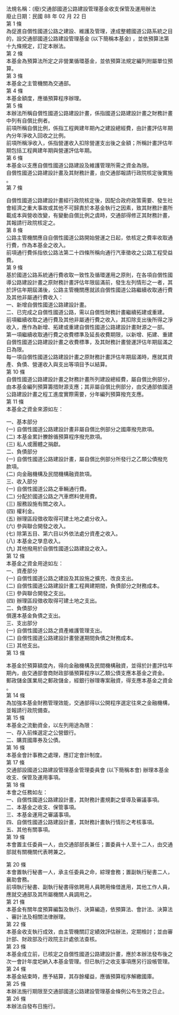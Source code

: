 法規名稱：(廢)交通部國道公路建設管理基金收支保管及運用辦法  
廢止日期：民國 88 年 02 月 22 日  
第 1 條  
為促進自償性國道公路之建設、維護及管理，達成整體國道公路系統之目  
的，設交通部國道公路建設管理基金 (以下簡稱本基金) ，並依預算法第  
十九條規定，訂定本辦法。  
第 2 條  
本基金為預算法所定之非營業循環基金，並依預算法規定編列附屬單位預  
算。  
第 3 條  
本基金之主管機關為交通部。  
第 4 條  
本基金額度，應循預算程序辦理。  
第 5 條  
本辦法所稱自償性國道公路建設計畫，係指國道公路建設計畫之財務計畫  
中列有自償比例者。  
前項所稱自償比例，係指工程興建年期內之建設總經費，由計畫評估年期  
內分年淨收入回收之比例。  
前項所稱淨收入，係指營運收入扣除營運支出後之金額；所稱計畫評估年  
期包括工程興建年期與營運評估年期。  
第 6 條  
本基金以支應自償性國道公路建設及維護管理所需之資金為限。  
自償性國道公路建設計畫及其財務計畫，由交通部報請行政院核定後實施  
。  
第 7 條  


自償性國道公路建設計畫經行政院核定後，因配合政府政策需要、發生社  
會經濟之重大事故或其他不可歸責於本基金執行之因素，致其財務計畫所  
載成本與營收改變，有變動自償比例之虞時，交通部得修正其財務計畫，  
其報請行政院核定之。  
第 8 條  
公路主管機關應自自償性國道公路開始營運之日起，依核定之費率收取通  
行費，作為本基金之收入。  
前項通行費係指依公路法第二十四條所稱向通行汽車徵收之公路工程受益  
費。  
第 9 條  
基於國道公路系統通行費收取一致性及循環運用之原則，在各項自償性國  
導公路建設計畫之原財務計畫評估年限屆滿前，發生左列情形之一者，其  
於評估年期屆滿後，公路主管機關應就該自償性國道公路繼續收取通行費  
及其他非屬通行費收入：  
一、新增自償性國道公路建設計畫。  
二、已完成之自償性國道公路，需以自償性財務計畫繼續拓建或重建。  
前項繼續收取之通行費及其他非屬通行費之收入，其扣除支出後所得之淨  
收入，應作為新增、拓建或重建自償性國道公路建設計畫財源之一部。  
第一項繼續收取通行費之收費標準及延長收費期限，以新增、拓建、重建  
自償性國道公路建設計畫之收費標準，及其財務計畫營運評估年期屆滿之  
日為限。  
每一項自償性國道公路建設計畫之原財務計畫評估年期屆滿時，應就其資  
產、負債、營運收入與支出等項目予以結算。  
第 10 條  
自償性國道公路建設計畫之財務計畫所列建設總經費，屬自償比例部分，  
由本基金編列預算籌措財源支應；其非屬自償比例部分，由交通部依國道  
公路建設計畫之程工進度實際需要，分年編列預算撥充支應。  
第 11 條  
本基金之資金來源如左：  


一、基本部分  
(一) 自償性國道公路建設計畫非屬自償比例部分之國庫撥充款項。  
(二) 本基金累計賸餘循預算程序撥充款項。  
(三) 私人或團體之捐獻。  
二、負債部分  
(一) 自償性國道公路建設計畫，屬自償比例部分所發行之乙類公債撥充  
款項。  
(二) 向金融機構及民間機構融資款項。  
三、收入部分  
(一) 自償性國道公路之車輛通行費。  
(二) 分配於國道公路之汽車燃料使用費。  
(三) 服務設施有關之收入。  
(四) 權利金。  
(五) 辦理區段徵收取得可建土地之處分收入。  
(六) 參與聯合開發之收入。  
(七) 除第五目、第六目以外依法處分資產之收入。  
(八) 本基金之孳息收入。  
(九) 其他撥用於自償性國道公路建設之收入。  
第 12 條  
本基金之資金用途如左：  
一、資產部分  
(一) 自償性國道公路之建設及其設施之擴充、改良支出。  
(二) 自償性國道公路建設計畫工程興建期間，負債部分之財務成本。  
(三) 參與聯合開發之支出。  
(四) 辦理區段徵收取得可建土地之支出。  
二、負債部分  
償還本基金負債之支出。  
三、支出部分  
(一) 自償性國道公路之資產維護管理支出。  
(二) 自償性國道公路建設計畫營運期間負債之財務成本。  
(三) 其他支出。  
第 13 條  


本基金於預算額度內，得向金融機構及民間機構融資，並得於計畫評估年  
期內，由交通部會商財政部循預算程序以乙類公債支應本基金之資金。  
郵政儲金匯業局之郵政儲金，經銀行辦理專案融資，得支應本基金之資金  
。  
第 14 條  
為加強本基金財務管理效能，交通部得以公開程序選定往來之金融機構，  
並報請行政院備查。  
第 15 條  
本基金之流動資金，以左列用途為限：  
一、存入前條選定之公營銀行。  
二、購買國庫券及公債。  
第 16 條  
本基金會計事務之處理，應訂定會計制度。  
第 17 條  
交通部設國道公路建設管理基金管理委員會 (以下簡稱本會) 辦理本基金  
收支、保管及運用事項。  
第 18 條  
本會之任務如左：  
一、自償性國道公路建設計畫，其財務計畫規劃之督導及審議事項。  
二、本基金之收支、保管事項。  
三、本基金運用之審議事項。  
四、自償性國道公路建設計畫，其財務計畫執行情形之考核事項。  
五、其他有關事項。  
第 19 條  
本會置主任委員一人，由交通部部長兼任；置委員十人至十二人，由交通  
部就有關機關代表聘兼之。  


第 20 條  
本會置執行秘書一人，承主任委員之命，綜理會務；置副執行秘書二人，  
襄助會務。  
前項執行秘書、副執行秘書得依聘用人員聘用條借進用，其他工作人員，  
應就交通部及其所屬機關人員調用之。  
第 21 條  
本基金有關年度預算編製及執行、決算編造，依預算法、會計法、決算法  
、審計法及相關法律辦理。  
第 22 條  
本基金收支執行成效，由主管機關訂定績效評估辦法，定期檢討；並由審  
計部、財政部及行政院主計處依法查核。  
第 23 條  
本基金成立前，已核定之自償性國道公路建設計畫，應於本辦法發布後之  
次一會計年度圯納入本基金管理。但已執行之收支事項應另行設帳管理。  
第 24 條  
本基金結束時，應予結算，其存餘權益，應循預算程序解繳國庫。  
第 25 條  
本辦法施行期限至交通部國道公路建設管理基金條例公布生效之日止。  
第 26 條  
本辦法自發布日施行。  


